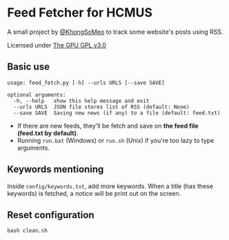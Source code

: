 # Feed Fetcher for HCMUS

A small project by [@KhongSoMeo](https://github.com/khongsomeo) to track some website's posts using RSS.

Licensed under [The GPU GPL v3.0](LICENSE)

## Basic use
```
usage: feed_fetch.py [-h] --urls URLS [--save SAVE]

optional arguments:
  -h, --help   show this help message and exit
  --urls URLS  JSON file stores list of RSS (default: None)
  --save SAVE  Saving new news (if any) to a file (default: feed.txt)
```

- If there are new feeds, they'll be fetch and save on **the feed file (feed.txt by default)**.
- Running `run.bat` (Windows) or `run.sh` (Unix) if you're too lazy to type arguments.
## Keywords mentioning

Inside `config/keywords.txt`, add more keywords. When a title (has these keywords) is fetched, a notice will be print out on the screen.

## Reset configuration

```
bash clean.sh
```
